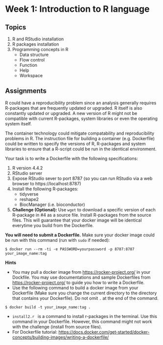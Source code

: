 # Week 1: Introduction to R language
## Topics
1. R and RStudio installation
2. R packages installation
3. Programming concepts in R
    - Data structure
    - Flow control
    - Function
    - Help
    - Workspace

## Assignments
R could have a reproducibility problem since an analysis generally requires R-packages that are frequently updated or upgraded. R itself is also constantly updated or upgraded. A new version of R might not be compatible with current R-packages, system libraries or even the operating system itself. 

The container technology could mitigate compatability and reproducibility problems in R. The instruction file for building a container (e.g. Dockerfile) could be written to specify the versions of R, R-packages and system libraries to ensure that a R-script could be run in the identical environment.

Your task is to write a Dockerfile with the following specifications:

1. R version 4.4.2
2. RStudio server
3. Expose RStudio sever to port 8787 (so you can run RStudio via a web browser to https://localhost:8787)
4. Install the following R-packages:
   - tidyverse
   - reshape2
   - BiocManager (i.e. bioconductor)
5. <b>Challenge (Optional):</b> Use `wget` to download a specific version of each R-package in #4 as a source file. Install R-packages from the source files. This will guarantee that your docker image will be identical everytime you build from the Dockerfile.

<b>You will need to submit a Dockerfile.</b> Make sure your docker image could be run with this command (run with `sudo` if needed):

```
$ docker run --rm -ti -e PASSWORD=yourpassword -p 8787:8787 your_image_name:tag
```

<b>Hints</b>
- You may pull a docker image from https://rocker-project.org/ in your Dockfile. You may use documentations and sample Dockerfiles from https://rocker-project.org/ to guide you how to write a Dockerfile.
- Use the following command to build a docker image from your Dockerfile (Make sure you change the current directory to the directory that contains your Dockerfile). Do not omit `.` at the end of the command.
```
$ docker build -t your_image_name:tag .
```
- `install2.r ` is a command to install r-packages in the terminal. Use this command in your Dockerfile. However, this command might not work with the challenge (install from source files).
- For Dockerfile tutorial: https://docs.docker.com/get-started/docker-concepts/building-images/writing-a-dockerfile/
